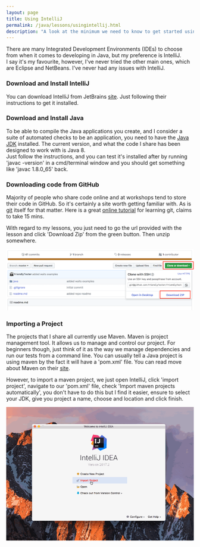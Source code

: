 ```yaml
---
layout: page
title: Using IntelliJ
permalink: /java/lessons/usingintellij.html
description: "A look at the minimum we need to know to get started using IntelliJ"
---
```

There are many Integrated Development Environments (IDEs) to choose from when it comes to developing in Java, but my preference is IntelliJ.  
I say it's my favourite, however, I've never tried the other main ones, which are Eclipse and NetBeans. I've never had any issues with IntelliJ.

### Download and Install IntelliJ
You can download IntelliJ from JetBrains [site](https://www.jetbrains.com/idea/download). Just following their instructions to get it installed.

### Download and Install Java
To be able to compile the Java applications you create, and I consider a suite of automated checks to be an application, you need to have the [Java JDK](http://www.oracle.com/technetwork/java/javase/downloads/jdk8-downloads-2133151.html) installed. The current version, and what the code I share has been designed to work with is Java 8.  
Just follow the instructions, and you can test it's installed after by running 'javac -version' in a cmd/terminal window and you should get something like 'javac 1.8.0_65' back.

### Downloading code from GitHub
Majority of people who share code online and at workshops tend to store their code in GitHub. So it's certainly a site worth getting familiar with. As is [git](https://git-scm.com/) itself for that matter. Here is a great [online tutorial](https://try.github.io/levels/1/challenges/1) for learning git, claims to take 15 mins. 

With regard to my lessons, you just need to go the url provided with the lesson and click 'Download Zip' from the green button. Then unzip somewhere.  

![Download Zip](/images/course/gitdownloadzip.png)

### Importing a Project
The projects that I share all currently use Maven. Maven is project management tool. It allows us to manage and control our project. For beginners though, just think of it as the way we manage dependencies and run our tests from a command line. You can usually tell a Java project is using maven by the fact it will have a 'pom.xml' file. You can read move about Maven on their [site](https://maven.apache.org).

However, to import a maven project, we just open IntelliJ, click 'import project', navigate to our 'pom.xml' file, check 'Import maven projects automatically', you don't have to do this but I find it easier, ensure to select your JDK, give you project a name, choose and location and click finish.

![Import Maven Project with IntelliJ](/images/course/openproject.gif)

